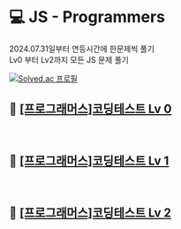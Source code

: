 
# 💻 JS - Programmers
2024.07.31일부터 연등시간에 한문제씩 풀기
<br>
Lv0 부터 Lv2까지 모든 JS 문제 풀기

[![Solved.ac
프로필](http://mazassumnida.wtf/api/v2/generate_badge?boj=lee980605)](https://solved.ac/lee980605)


## 🎯 [[프로그래머스]코딩테스트 Lv 0](https://school.programmers.co.kr/learn/challenges?order=acceptance_desc&page=1&levels=0&languages=javascript)
<br>

## 🎯 [[프로그래머스]코딩테스트 Lv 1](https://school.programmers.co.kr/learn/challenges?order=acceptance_desc&page=1&languages=javascript&levels=1)
<br>

## 🎯 [[프로그래머스]코딩테스트 Lv 2](https://school.programmers.co.kr/learn/challenges?order=acceptance_desc&page=1&languages=javascript&levels=2)




<!-- |난이도|문제 이름|문제 URL|해결 상태|
|:---:|:---|:---:|:---:|
|Lv0|**Day1 사칙연산**|[문제](https://school.programmers.co.kr/learn/courses/30/lessons/120802)|✅|
|Lv0|**Day2 사칙연산,조건문,배열**|[문제](https://school.programmers.co.kr/learn/courses/30/lessons/120806)|✅|
|Lv0|**Day3 사칙연산,배열,수학**|[문제](https://school.programmers.co.kr/learn/courses/30/lessons/120810)|✅|
|Lv0|**Day4 수학,배열**|[문제](https://school.programmers.co.kr/learn/courses/30/lessons/120814)|✅|
|Lv0|**Day5 수학,배열**|[문제](https://school.programmers.co.kr/learn/courses/30/lessons/120818)|✅|
|Lv0|**Day6 문자열,반복문,출력,배열,조건문**|[문제](https://school.programmers.co.kr/learn/courses/30/lessons/120822)|✅|
|Lv0|**Day7 문자열,조건문,수학,반복문**|[문제](https://school.programmers.co.kr/learn/courses/30/lessons/120826)|✅|
|Lv0|**Day8 배열,구현,수학**|[문제](https://school.programmers.co.kr/learn/courses/30/lessons/120833)|✅|
|Lv0|**Day9 수학,문자열,해시,완전탐색,조건문**|[문제](https://school.programmers.co.kr/learn/courses/30/lessons/120837)|✅|
|Lv0|**Day10 조건문,배열,수학,시뮬레이션**|[문제](https://school.programmers.co.kr/learn/courses/30/lessons/120841)|✅|
|Lv0|**Day11 수학,반복문**|[문제](https://school.programmers.co.kr/learn/courses/30/lessons/120845)|✅|
|Lv0|**Day12 문자열,정렬,사칙연산,수학**|[문제](https://school.programmers.co.kr/learn/courses/30/lessons/120849)|✅|
|Lv0|**Day13 문자열,배열,사칙연산,수학,조건문**|[문제](https://school.programmers.co.kr/learn/courses/30/lessons/120853)|✅|
|Lv0|**Day14 조건문,반복문,시뮬레이션,문자열**|[문제](https://school.programmers.co.kr/learn/courses/30/lessons/120890)|✅|
|Lv0|**Day15 문자열,해시,배열,수학**|[문제](https://school.programmers.co.kr/learn/courses/30/lessons/120894)|✅|
|Lv0|**Day16 문자열,배열,수학,조건문**|[문제](https://school.programmers.co.kr/learn/courses/30/lessons/120898)|✅|
|Lv0|**Day17 문자열,배열,수학,조건문,사칙연산**|[문제](https://school.programmers.co.kr/learn/courses/30/lessons/120904)|✅|
|Lv0|**Day18 문자열,수학,조건문,정렬**|[문제](https://school.programmers.co.kr/learn/courses/30/lessons/120908)|✅|
|Lv0|**Day19 문자열,배열,조건문**|[문제](https://school.programmers.co.kr/learn/courses/30/lessons/120912)|✅|
|Lv0|**Day20 수학,시뮬레이션,문자열,사칙연산**|[문제](https://school.programmers.co.kr/learn/courses/30/lessons/120860)|✅|
|Lv0|**Day21 문자열,사칙연산,시뮬레이션,2차원배열,수학,배열**|[문제](https://school.programmers.co.kr/learn/courses/30/lessons/120864)|✅|
|Lv0|**Day22 dp,수학,조건문,배열**|[문제](https://school.programmers.co.kr/learn/courses/30/lessons/120871)|✅|
|Lv0|**Day23 배열,정렬,문자열**|[문제](https://school.programmers.co.kr/learn/courses/30/lessons/120880)|✅|
|Lv0|**Day24 수학,시뮬레이션,문자열,조건문,반복문**|[문제](https://school.programmers.co.kr/learn/courses/30/lessons/120884)|✅|
|Lv0|**Day25 시뮬레이션,조건문,수학**|[문제](https://school.programmers.co.kr/learn/courses/30/lessons/120921)|✅| -->